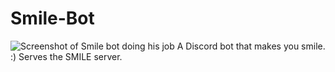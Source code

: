 # Smile-Bot
![Screenshot of Smile bot doing his job](https://drive.google.com/file/d/19H9KPf3jWdB4wJjUwmeUb-fijNFXE8T3)
A Discord bot that makes you smile. :) Serves the SMILE server.
